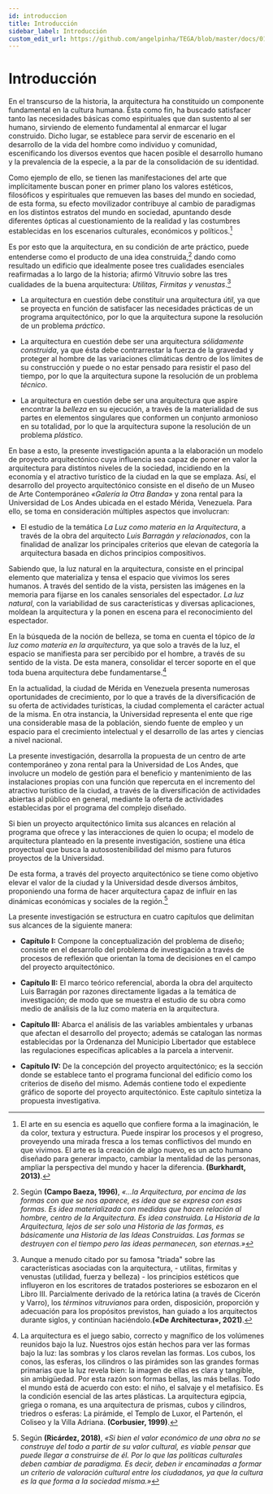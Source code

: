 ```yaml
---
id: introduccion
title: Introducción
sidebar_label: Introducción
custom_edit_url: https://github.com/angelpinha/TEGA/blob/master/docs/01-introduccion.md
---
```


# Introducción

En el transcurso de la historia, la arquitectura ha constituido un componente fundamental en la cultura humana. Ésta como fin, ha buscado satisfacer tanto las necesidades básicas como espirituales que dan sustento al ser humano, sirviendo de elemento fundamental al enmarcar el lugar construido. Dicho lugar, se establece para servir de escenario en el desarrollo de la vida del hombre como individuo y comunidad, escenificando los diversos eventos que hacen posible el desarrollo humano y la prevalencia de la especie, a la par de la consolidación de su identidad.

Como ejemplo de ello, se tienen las manifestaciones del arte que implícitamente buscan poner en primer plano los valores estéticos, filosóficos y espirituales que remueven las bases del mundo en sociedad, de esta forma, su efecto movilizador contribuye al cambio de paradigmas en los distintos estratos del mundo en sociedad, apuntando desde diferentes ópticas al cuestionamiento de la realidad y las costumbres establecidas en los escenarios culturales, económicos y políticos.[^1]

Es por esto que la arquitectura, en su condición de arte práctico, puede entenderse como el producto de una idea construida,[^2] dando como resultado un edificio que idealmente posee tres cualidades esenciales reafirmadas a lo largo de la historia; afirmó Vitruvio sobre las tres cualidades de la buena arquitectura: *Utilitas, Firmitas y venustas*.[^3]

* La arquitectura en cuestión debe constituir una arquitectura *útil*, ya que se proyecta en función de satisfacer las necesidades prácticas de un programa arquitectónico, por lo que la arquitectura supone la resolución de un problema *práctico*.

* La arquitectura en cuestión debe ser una arquitectura *sólidamente construida*, ya que ésta debe contrarrestar la fuerza de la gravedad y proteger al hombre de las variaciones climáticas dentro de los límites de su construcción y puede o no estar pensado para resistir el paso del tiempo, por lo que la arquitectura supone la resolución de un problema *técnico*.

* La arquitectura en cuestión debe ser una arquitectura que aspire encontrar la *belleza* en su ejecución, a través de la materialidad de sus partes en elementos singulares que conformen un conjunto armonioso en su totalidad, por lo que la arquitectura supone la resolución de un problema *plástico*.

En base a esto, la presente investigación apunta a la elaboración un modelo de proyecto arquitectónico cuya influencia sea capaz de poner en valor la arquitectura para distintos niveles de la sociedad, incidiendo en la economía y el atractivo turístico de la ciudad en la que se emplaza. Así, el desarrollo del proyecto arquitectónico consiste en el diseño de un Museo de Arte Contemporáneo *«Galería la Otra Banda»* y zona rental para la Universidad de Los Andes ubicada en el estado Mérida, Venezuela. Para ello, se toma en consideración múltiples aspectos que involucran:

* El estudio de la temática *La Luz como materia en la Arquitectura*, a través de la obra del arquitecto *Luis Barragán y relacionados*, con la finalidad de analizar los principales criterios que elevan de categoría la arquitectura basada en dichos principios compositivos.

Sabiendo que, la luz natural en la arquitectura, consiste en el principal elemento que materializa y tensa el espacio que vivimos los seres humanos. A través del sentido de la vista, persisten las imágenes en la memoria para fijarse en los canales sensoriales del espectador. *La luz natural*, con la variabilidad de sus características y diversas aplicaciones, moldean la arquitectura y la ponen en escena para el reconocimiento del espectador.

En la búsqueda de la noción de belleza, se toma en cuenta el tópico de *la luz como materia en la arquitectura*, ya que solo a través de la luz, el espacio se manifiesta para ser percibido por el hombre, a través de su sentido de la vista. De esta manera, consolidar el tercer soporte en el que toda buena arquitectura debe fundamentarse.[^4]

En la actualidad, la ciudad de Mérida en Venezuela presenta numerosas oportunidades de crecimiento, por lo que a través de la diversificación de su oferta de actividades turísticas, la ciudad complementa el carácter actual de la misma. En otra instancia, la Universidad representa el ente que rige una considerable masa de la población, siendo fuente de empleo y un espacio para el crecimiento intelectual y el desarrollo de las artes y ciencias a nivel nacional.

La presente investigación, desarrolla la propuesta de un centro de arte contemporáneo y zona rental para la Universidad de Los Andes, que involucre un modelo de gestión para el beneficio y mantenimiento de las instalaciones propias con una función que repercuta en el incremento del atractivo turístico de la ciudad, a través de la diversificación de actividades abiertas al público en general, mediante la oferta de actividades establecidas por el programa del complejo diseñado.

Si bien un proyecto arquitectónico limita sus alcances en relación al programa que ofrece y las interacciones de quien lo ocupa; el modelo de arquitectura planteado en la presente investigación, sostiene una ética proyectual que busca la autosostenibilidad del mismo para futuros proyectos de la Universidad.

De esta forma, a través del proyecto arquitectónico se tiene como objetivo elevar el valor de la ciudad y la Universidad desde diversos ámbitos, proponiendo una forma de hacer arquitectura capaz de influir en las dinámicas económicas y sociales de la región.[^5]

La presente investigación se estructura en cuatro capítulos que delimitan sus alcances de la siguiente manera:

* **Capítulo I:** Compone la conceptualización del problema de diseño; consiste en el desarrollo del problema de investigación a través de procesos de reflexión que orientan la toma de decisiones en el campo del proyecto arquitectónico.

* **Capítulo II:** El marco teórico referencial, aborda la obra del arquitecto Luis Barragán por razones directamente ligadas a la temática de investigación; de modo que se muestra el estudio de su obra como medio de análisis de la luz como materia en la arquitectura.

<!-- Capítulo III: Marco metodológico (?) -->

* **Capítulo III:** Abarca el análisis de las variables ambientales y urbanas que afectan el desarrollo del proyecto; además se catalogan las normas establecidas por la Ordenanza del Municipio Libertador que establece las regulaciones específicas aplicables a la parcela a intervenir.

* **Capítulo IV:** De la concepción del proyecto arquitectónico; es la sección donde se establece tanto el programa funcional del edificio como los criterios de diseño del mismo. Además contiene todo el expediente gráfico de soporte del proyecto arquitectónico. Este capítulo sintetiza la propuesta investigativa.

[^1]: El arte en su esencia es aquello que confiere forma a la imaginación, le da color, textura y estructura. Puede inspirar los procesos y el progreso, proveyendo una mirada fresca a los temas conflictivos del mundo en que vivimos. El arte es la creación de algo nuevo, es un acto humano diseñado para generar impacto, cambiar la mentalidad de las personas, ampliar la perspectiva del mundo y hacer la diferencia. **(Burkhardt, 2013)**.

[^2]: Según **(Campo Baeza, 1996)**, *«...la Arquitectura, por encima de las formas con que se nos aparece, es idea que se expresa con esas formas. Es idea materializada con medidas que hacen relación al hombre, centro de la Arquitectura. Es idea construida. La Historia de la Arquitectura, lejos de ser solo una Historia de las formas, es básicamente una Historia de las Ideas Construidas. Las formas se destruyen con el tiempo pero las ideas permanecen, son eternas.»*

[^3]: Aunque a menudo citado por su famosa "triada" sobre las características asociadas con la arquitectura, - utilitas, firmitas y venustas (utilidad, fuerza y belleza) - los principios estéticos que influyeron en los escritores de tratados posteriores se esbozaron en el Libro III. Parcialmente derivado de la retórica latina (a través de Cicerón y Varro), los *términos vitruvianos* para orden, disposición, proporción y adecuación para los propósitos previstos, han guiado a los arquitectos durante siglos, y continúan haciéndolo.**(«De Architectura», 2021)**.

[^4]: La arquitectura es el juego sabio, correcto y magnífico de los volúmenes reunidos bajo la luz. Nuestros ojos están hechos para ver las formas bajo la luz: las sombras y los claros revelan las formas. Los cubos, los conos, las esferas, los cilindros o las pirámides son las grandes formas primarias que la luz revela bien: la imagen de ellas es clara y tangible, sin ambigüedad. Por esta razón son formas bellas, las más bellas. Todo el mundo está de acuerdo con esto: el niño, el salvaje y el metafísico. Es la condición esencial de las artes plásticas. La arquitectura egipcia, griega o romana, es una arquitectura de prismas, cubos y cilindros, triedros o esferas: La pirámide, el Templo de Luxor, el Partenón, el Coliseo y la Villa Adriana. **(Corbusier, 1999)**.

[^5]: Según **(Ricárdez, 2018)**, *«Si bien el valor económico de una obra no se construye del todo a partir de su valor cultural, es viable pensar que puede llegar a construirse de él. Por lo que las políticas culturales deben cambiar de paradigma. Es decir, deben ir encaminadas a formar un criterio de valoración cultural entre los ciudadanos, ya que la cultura es la que forma a la sociedad misma.»*